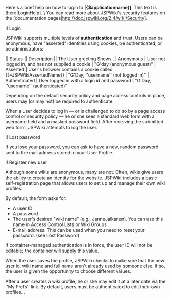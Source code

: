 Here's a brief help on how to login to __[{$applicationname}]__. This text is [here|LoginHelp]. \\
You can read more about JSPWiki's security features on the [documentation pages|http://doc.jspwiki.org/2.4/wiki/Security].

!!  Login

JSPWiki supports multiple levels of __authentication__ and trust. Users can be anonymous, have "asserted" identities using cookies, be authenticated, or be administrators:

|| Status || Description || The User greeting Shows..
| Anonymous | User not logged in, and has not supplied a cookie | "G'day (anonymous guest)"
| Asserted | User's browser contains a cookie called {{~JSPWikiAssertedName}} | "G'Day, ''username'' (not logged in)"
| Authenticated | User logged in with a login id and password | "G'Day, ''username'' (authenticated)"

Depending on the default security policy and page access controls in place, users may (or may not) be required to authenticate. 

When a user decides to log in — or is challenged to do so by a page access control or security policy — he or she sees a standard web form with a username field and a masked password field. After receiving the submitted web form, JSPWiki attempts to log the user.

!! Lost password

If you lose your password, you can ask to have a new, random password sent to the mail address stored in your User Profile.

!! Register new user

Although some wikis are anonymous, many are not. Often, wikis give users the ability to create an identity for the website. 
JSPWiki includes a basic self-registration page that allows users to set up and manage their own wiki profiles.

By default, the form asks for:

* A user ID
* A password
* The user's desired "wiki name" (e.g., JanneJalkanen). You can use this name in Access Control Lists or Wiki Groups
* E-mail address. This can be used when you need to reset your password. (see Lost Password)

If container-managed authentication is in force, the user ID will not be editable; the container will supply this value.

When the user saves the profile, JSPWiki checks to make sure that the new user id, wiki name and full name aren't already used by someone else. If so, the user is given the opportunity to choose different values.

After a user creates a wiki profile, he or she may edit it at a later date via the ''My Prefs'' link. By default, users must be authenticated to edit their own profiles...
